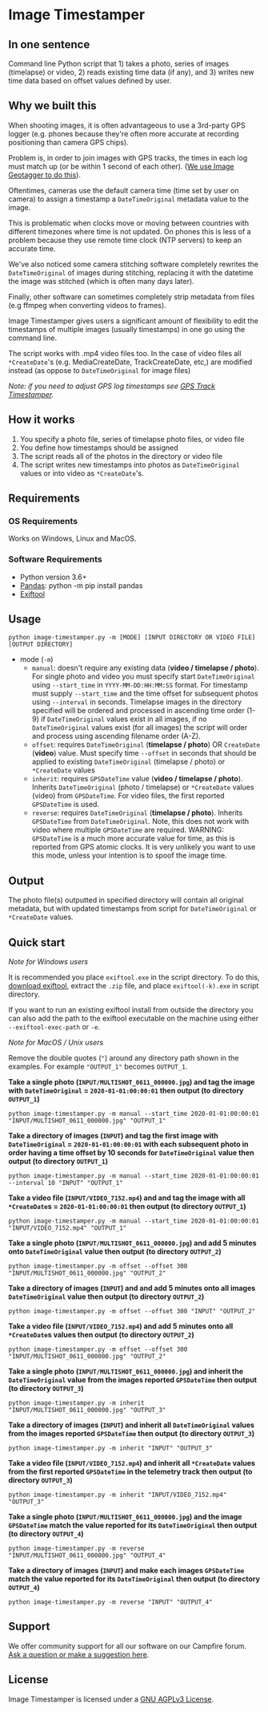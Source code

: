 # Image Timestamper

## In one sentence

Command line Python script that 1) takes a photo, series of images (timelapse) or video, 2) reads existing time data (if any), and 3) writes new time data based on offset values defined by user.

## Why we built this

When shooting images, it is often advantageous to use a 3rd-party GPS logger (e.g. phones because they're often more accurate at recording positioning than camera GPS chips).

Problem is, in order to join images with GPS tracks, the times in each log must match up (or be within 1 second of each other). ([We use Image Geotagger to do this](https://github.com/trek-view/image-geotagger)).

Oftentimes, cameras use the default camera time (time set by user on camera) to assign a timestamp a `DateTimeOriginal` metadata value to the image.

This is problematic when clocks move or moving between countries with different timezones where time is not updated. On phones this is less of a problem because they use remote time clock (NTP servers) to keep an accurate time.

We've also noticed some camera stitching software completely rewrites the `DateTimeOriginal` of images during stitching, replacing it with the datetime the image was stitched (which is often many days later).

Finally, other software can sometimes completely strip metadata from files (e.g ffmpeg when converting videos to frames).

Image Timestamper gives users a significant amount of flexibility to edit the timestamps of multiple images (usually timestamps) in one go using the command line.

The script works with .mp4 video files too. In the case of video files all `*CreateDate`'s (e.g. MediaCreateDate, TrackCreateDate, etc,) are modified instead (as oppose to `DateTimeOriginal` for image files)

_Note: if you need to adjust GPS log timestamps see [GPS Track Timestamper](https://github.com/trek-view/gps-track-timestamper)._

## How it works

1. You specify a photo file, series of timelapse photo files, or video file
2. You define how timestamps should be assigned
3. The script reads all of the photos in the directory or video file
4. The script writes new timestamps into photos as `DateTimeOriginal` values or into video as `*CreateDate`'s.

## Requirements

### OS Requirements

Works on Windows, Linux and MacOS.

### Software Requirements

* Python version 3.6+
* [Pandas](https://pandas.pydata.org/docs/): python -m pip install pandas
* [Exiftool](https://exiftool.org/)

## Usage

```
python image-timestamper.py -m [MODE] [INPUT DIRECTORY OR VIDEO FILE] [OUTPUT DIRECTORY]
```

* mode (`-m`)
	- `manual`: doesn't require any existing data (**video / timelapse / photo**). For single photo and video you must specify start `DateTimeOriginal` using `--start_time` in `YYYY-MM-DD:HH:MM:SS` format. For timestamp must supply `--start_time` and the time offset for subsequent photos using `--interval` in seconds. Timelapse images in the directory specified will be ordered and processed in ascending time order (1-9) if  `DateTimeOriginal` values exist in all images, if no `DateTimeOriginal` values exist (for all images) the script will order and process using ascending filename order (A-Z).
	- `offset`: requires `DateTimeOriginal` (**timelapse / photo**) OR `CreateDate` (**video**) value. Must specify time `--offset` in seconds that should be applied to existing `DateTimeOriginal` (timelapse / photo) or `*CreateDate` values
    - `inherit`: requires `GPSDateTime` value (**video / timelapse / photo**). Inherits `DateTimeOriginal` (photo / timelapse) or `*CreateDate` values (video) from `GPSDateTime`. For video files, the first reported `GPSDateTime` is used.
	- `reverse`: requires `DateTimeOriginal` (**timelapse / photo**). Inherits `GPSDateTime` from `DateTimeOriginal`. Note, this does not work with video where multiple `GPSDateTime` are required. WARNING: `GPSDateTime` is a much more accurate value for time, as this is reported from GPS atomic clocks. It is very unlikely you want to use this mode, unless your intention is to spoof the image time.
	
## Output

The photo file(s) outputted in specified directory will contain all original metadata, but with updated timestamps from script for `DateTimeOriginal` or `*CreateDate` values.

## Quick start 


_Note for Windows users_

It is recommended you place `exiftool.exe` in the script directory. To do this, [download exiftool](https://exiftool.org/), extract the `.zip` file, and place `exiftool(-k).exe` in script directory.

If you want to run an existing exiftool install from outside the directory you can also add the path to the exiftool executable on the machine using either `--exiftool-exec-path` or `-e`.

_Note for MacOS / Unix users_

Remove the double quotes (`"`) around any directory path shown in the examples. For example `"OUTPUT_1"` becomes `OUTPUT_1`.

**Take a single photo (`INPUT/MULTISHOT_0611_000000.jpg`) and tag the image with `DateTimeOriginal` = `2020-01-01:00:00:01` then output (to directory `OUTPUT_1`)**

```
python image-timestamper.py -m manual --start_time 2020-01-01:00:00:01 "INPUT/MULTISHOT_0611_000000.jpg" "OUTPUT_1"
```

**Take a directory of images (`INPUT`) and tag the first image with `DateTimeOriginal` = `2020-01-01:00:00:01` with each subsequent photo in order having a time offset by 10 seconds for `DateTimeOriginal` value then output (to directory `OUTPUT_1`)**

```
python image-timestamper.py -m manual --start_time 2020-01-01:00:00:01 --interval 10 "INPUT" "OUTPUT_1"
```

**Take a video file (`INPUT/VIDEO_7152.mp4`) and and tag the image with all `*CreateDate`s = `2020-01-01:00:00:01` then output (to directory `OUTPUT_1`)**

```
python image-timestamper.py -m manual --start_time 2020-01-01:00:00:01 "INPUT/VIDEO_7152.mp4" "OUTPUT_1"
```

**Take a single photo (`INPUT/MULTISHOT_0611_000000.jpg`) and add 5 minutes onto `DateTimeOriginal` value then output (to directory `OUTPUT_2`)**

```
python image-timestamper.py -m offset --offset 300 "INPUT/MULTISHOT_0611_000000.jpg" "OUTPUT_2"
```

**Take a directory of images (`INPUT`) and and add 5 minutes onto all images `DateTimeOriginal` value then output (to directory `OUTPUT_2`)**

```
python image-timestamper.py -m offset --offset 300 "INPUT" "OUTPUT_2"
```

**Take a video file (`INPUT/VIDEO_7152.mp4`) and add 5 minutes onto all `*CreateDate`s values then output (to directory `OUTPUT_2`)**

```
python image-timestamper.py -m offset --offset 300 "INPUT/MULTISHOT_0611_000000.jpg" "OUTPUT_2"
```

**Take a single photo (`INPUT/MULTISHOT_0611_000000.jpg`) and inherit the `DateTimeOriginal` value from the images reported `GPSDateTime` then output (to directory `OUTPUT_3`)**

```
python image-timestamper.py -m inherit "INPUT/MULTISHOT_0611_000000.jpg" "OUTPUT_3"
```

**Take a directory of images (`INPUT`) and inherit all `DateTimeOriginal` values from the images reported `GPSDateTime` then output (to directory `OUTPUT_3`)**

```
python image-timestamper.py -m inherit "INPUT" "OUTPUT_3"
```

**Take a video file (`INPUT/VIDEO_7152.mp4`) and inherit all `*CreateDate` values from the first reported `GPSDateTime` in the telemetry track then output (to directory `OUTPUT_3`)**

```
python image-timestamper.py -m inherit "INPUT/VIDEO_7152.mp4" "OUTPUT_3"
```

**Take a single photo (`INPUT/MULTISHOT_0611_000000.jpg`) and the image `GPSDateTime` match the value reported for its `DateTimeOriginal` then output (to directory `OUTPUT_4`)**

```
python image-timestamper.py -m reverse "INPUT/MULTISHOT_0611_000000.jpg" "OUTPUT_4"
```

**Take a directory of images (`INPUT`) and make each images `GPSDateTime` match the value reported for its `DateTimeOriginal` then output (to directory `OUTPUT_4`)**

```
python image-timestamper.py -m reverse "INPUT" "OUTPUT_4"
```

## Support 

We offer community support for all our software on our Campfire forum. [Ask a question or make a suggestion here](https://campfire.trekview.org/c/support/8).

## License

Image Timestamper is licensed under a [GNU AGPLv3 License](/LICENSE.txt).